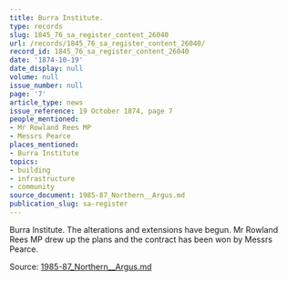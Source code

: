 ```yaml
---
title: Burra Institute.
type: records
slug: 1845_76_sa_register_content_26040
url: /records/1845_76_sa_register_content_26040/
record_id: 1845_76_sa_register_content_26040
date: '1874-10-19'
date_display: null
volume: null
issue_number: null
page: '7'
article_type: news
issue_reference: 19 October 1874, page 7
people_mentioned:
- Mr Rowland Rees MP
- Messrs Pearce
places_mentioned:
- Burra Institute
topics:
- building
- infrastructure
- community
source_document: 1985-87_Northern__Argus.md
publication_slug: sa-register
---
```


Burra Institute.  The alterations and extensions have begun.  Mr Rowland Rees MP drew  up the plans and the contract has been won by Messrs Pearce.

Source: [1985-87_Northern__Argus.md](/downloads/markdown/1985-87_Northern__Argus.md)
